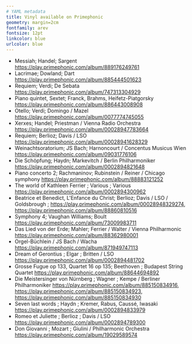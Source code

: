 ```yaml
---
# YAML metadata
title: Vinyl available on Primephonic
geometry: margin=2cm
fontfamily: arev
fontsize: 12pt
linkcolor: blue
urlcolor: blue
---
```


* Messiah; Handel; Sargent <https://play.primephonic.com/album/889176249761>
* Lacrimae; Dowland; Dart <https://play.primephonic.com/album/885444501623>
* Requiem; Verdi; De Sebata <https://play.primephonic.com/album/747313304929>
* Piano quintet, Sextet; Franck, Brahms, Heifetz-Piatgorsky <https://play.primephonic.com/album/886443008908>
* Otello; Verdi; Domingo / Mazel <https://play.primephonic.com/album/0077774745055>
* Xerxes; Handel; Priestman / Vienna Radio Orchestra <https://play.primephonic.com/album/00028947783664>
* Requiem; Berlioz; Davis / LSO <https://play.primephonic.com/album/00028941628329>
* Weinachtsoratorium; JS Bach; Harnoncourt / Concentus Musicus Wien <https://play.primephonic.com/album/09031776106>
* Die Schöpfung; Haydn; Markevitch / Berlin Philharmoniker <https://play.primephonic.com/album/0002894821648>
* Piano concerto 2; Rachmaninov; Rubinstein / Reiner / Chicago symphony <https://play.primephonic.com/album/88883121252>
* The world of Kathleen Ferrier ; Various ; Various <https://play.primephonic.com/album/0002894300962>
* Beatrice et Benedict, L'Enfance du Christ; Berlioz; Davis / LSO / Goldsbrough ; <https://play.primephonic.com/album/00028948329274>, <https://play.primephonic.com/album/88860810516>
* Symphony 4; Vaughan Williams; Boult <https://play.primephonic.com/album/73009983711>
* Das Lied von der Erde; Mahler; Ferrier / Walter / Vienna Philharmonic <https://play.primephonic.com/album/88362980001>
* Orgel-Büchlein / JS Bach / Wacha <https://play.primephonic.com/album/871949747113>
* Dream of Gerontius ; Elgar ; Britten / LSO <https://play.primephonic.com/album/0002894481702>
* Grosse Fugue op 133, Quartet 16 op 135; Beethoven ; Budapest String Quartet <https://play.primephonic.com/album/88644694892>
* Die Meistersinger von Nürnberg ; Wagner ; Kempe / Berliner Philharmoniker <https://play.primephonic.com/album/885150834916>, <https://play.primephonic.com/album/885150834923>, <https://play.primephonic.com/album/885150834930>
* Seven last words ; Haydn ; Kremer, Rabus, Caussé, Iwasaki <https://play.primephonic.com/album/0002894833979>
* Romeo et Juliette ; Berlioz ; Davis / LSO <https://play.primephonic.com/album/0002894789300>
* Don Giovanni ; Mozart ; Giulini / Philharmonic Orchestra <https://play.primephonic.com/album/19029589574>
